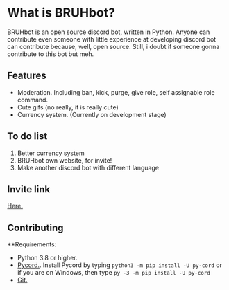 # What is BRUHbot?
BRUHbot is an open source discord bot, written in Python. Anyone can contribute even someone with little experience at developing discord bot can contribute because, well, open source. Still, i doubt if someone gonna contribute to this bot but meh.

## Features
- Moderation. Including ban, kick, purge, give role, self assignable role command.
- Cute gifs (no really, it is really cute)
- Currency system. (Currently on development stage)

## To do list
1. Better currency system
2. BRUHbot own website, for invite!
3. Make another discord bot with different language

## Invite link
[Here.](https://discord.com/api/oauth2/authorize?client_id=745294860839420034&permissions=2952849414&scope=bot%20applications.commands)

## Contributing
**Requirements:
- Python 3.8 or higher.
- [Pycord.](https://github.com/Pycord-Development/pycord). Install Pycord by typing `python3 -m pip install -U py-cord` or if you are on Windows, then type `py -3 -m pip install -U py-cord`
- [Git.](https://git-scm.com/)
